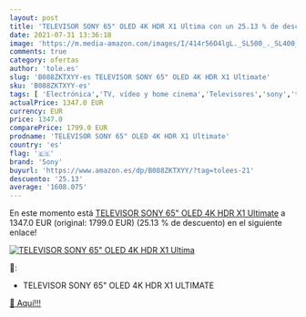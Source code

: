 ```yaml
---
layout: post
title: 'TELEVISOR SONY 65" OLED 4K HDR X1 Ultima con un 25.13 % de descuento'
date: 2021-07-31 13:36:18
image: 'https://m.media-amazon.com/images/I/414r56O4lgL._SL500_._SL400_.jpg'
comments: true
category: ofertas
author: 'tole.es'
slug: 'B088ZKTXYY-es TELEVISOR SONY 65" OLED 4K HDR X1 Ultimate'
sku: 'B088ZKTXYY-es'
tags: [ 'Electrónica','TV, vídeo y home cinema','Televisores','sony','televisor', ]
actualPrice: 1347.0 EUR
currency: EUR
price: 1347.0
comparePrice: 1799.0 EUR
prodname: 'TELEVISOR SONY 65" OLED 4K HDR X1 Ultimate'
country: 'es'
flag: '🇪🇸'
brand: 'Sony'
buyurl: 'https://www.amazon.es/dp/B088ZKTXYY/?tag=tolees-21'
descuento: '25.13'
average: '1608.075'
---
```


En este momento está [TELEVISOR SONY 65" OLED 4K HDR X1 Ultimate](https://www.amazon.es/dp/B088ZKTXYY/?tag=tolees-21) a 1347.0 EUR (original: 1799.0 EUR) (25.13 %  de descuento) en el siguiente enlace!

[![TELEVISOR SONY 65" OLED 4K HDR X1 Ultima](https://m.media-amazon.com/images/I/414r56O4lgL._SL500_._SL400_.jpg)](https://www.amazon.es/dp/B088ZKTXYY/?tag=tolees-21)

🔎:

- TELEVISOR SONY 65" OLED 4K HDR X1 ULTIMATE

[🛒 Aquí!!!](https://www.amazon.es/dp/B088ZKTXYY/?tag=tolees-21)
